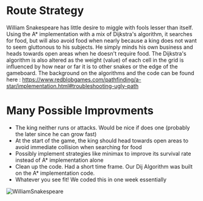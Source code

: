 # Route Strategy

William Snakespeare has little desire to miggle with fools lesser than itself. Using the A* implementation with a mix of Dijkstra's algorithm, it searches for food, but will also avoid food when nearly because a king does not want to seem gluttonous to his subjects. He simply minds his own business and heads towards open areas when he doesn't require food. The Dijkstra's algorithm is also altered as  the weight (value) of each cell in the grid is influenced by how near or far it is to other snakes or the edge of the gameboard. The background on the algorithms and the code can be found here : https://www.redblobgames.com/pathfinding/a-star/implementation.html#troubleshooting-ugly-path

# Many Possible Improvments
* The king neither runs or attacks. Would be nice if does one (probably the later since he can grow fast) 
* At the start of the game, the king should head towards open areas to avoid immediate collision when searching for food
* Possibly implement strategies like minimax to improve its survival rate instead of A* implementation alone 
* Clean up the code. Had a short time frame. Our Dij Algorithm was built on the A* implementation code. 
* Whatever you see fit! We coded this in one week essentially 

![WilliamSnakespeare](https://user-images.githubusercontent.com/78228835/118735578-ba533400-b80e-11eb-9a68-86698ab09ca4.png)
